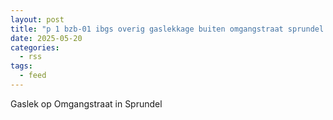 ```yaml
---
layout: post
title: "p 1 bzb-01 ibgs overig gaslekkage buiten omgangstraat sprundel 203093 203342"
date: 2025-05-20
categories: 
  - rss
tags: 
  - feed
---
```


Gaslek op Omgangstraat in Sprundel
